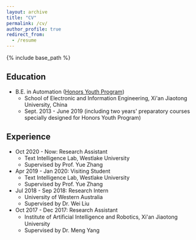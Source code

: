 ```yaml
---
layout: archive
title: "CV"
permalink: /cv/
author_profile: true
redirect_from:
  - /resume
---
```


{% include base_path %}

## Education
* B.E. in Automation ([Honors Youth Program](https://en.wikipedia.org/wiki/Special_Class_for_the_Gifted_Young)) 
  * School of Electronic and Information Engineering, Xi'an Jiaotong University, China
  * Sept. 2013 - June 2019  (including two years' preparatory courses specially designed for Honors Youth Program) 

<!--
Publication
======
To be add...
-->

## Experience
*  Oct 2020 - Now: Research Assistant
    * Text Intelligence Lab, Westlake University
    * Supervised by Prof. Yue Zhang
*  Apr 2019 - Jan 2020: Visiting Student
    * Text Intelligence Lab, Westlake University
    * Supervised by Prof. Yue Zhang
*  Jul 2018 - Sep 2018: Research Intern
    * University of Western Australia 
    * Supervised by Dr. Wei Liu
*  Oct 2017 - Dec 2017: Research Assistant  
    * Institute of Artiﬁcial Intelligence and Robotics, Xi'an Jiaotong University
    * Supervised by Dr. Meng Yang

    
<!-- *  Jul 2017 - Aug 2017: Visiting Student
    * Institute of Information Management in Mechanical Engineering, RWTH Aachen University
    * Summer School Program: Robotics for Future Industrial Applications -->


<!-- You can find my [CV](https://ringos.github.io/files/Sen_Yang_CV.pdf) here. -->


<!--
Education
======
* B.S. in GitHub, GitHub University, 2012
* M.S. in Jekyll, GitHub University, 2014
* Ph.D in Version Control Theory, GitHub University, 2018 (expected)

Work experience
======
* Summer 2015: Research Assistant
  * Github University
  * Duties included: Tagging issues
  * Supervisor: Professor Git

* Fall 2015: Research Assistant
  * Github University
  * Duties included: Merging pull requests
  * Supervisor: Professor Hub
  
Skills
======
* Skill 1
* Skill 2
  * Sub-skill 2.1
  * Sub-skill 2.2
  * Sub-skill 2.3
* Skill 3

Publications
======
  <ul>{% for post in site.publications %}
    {% include archive-single-cv.html %}
  {% endfor %}</ul>
  
Talks
======
  <ul>{% for post in site.talks %}
    {% include archive-single-talk-cv.html %}
  {% endfor %}</ul>
  
Teaching
======
  <ul>{% for post in site.teaching %}
    {% include archive-single-cv.html %}
  {% endfor %}</ul>
  
Service and leadership
======
* Currently signed in to 43 different slack teams
-->
